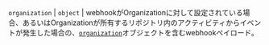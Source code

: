 `organization` | `object` | webhookがOrganizationに対して設定されている場合、あるいはOrganizationが所有するリポジトリ内のアクティビティからイベントが発生した場合の、[`organization`](/graphql/reference/objects#organization)オブジェクトを含むwebhookペイロード。

